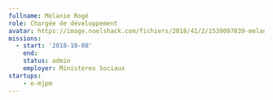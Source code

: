 ```yaml
---
fullname: Mélanie Rogé
role: Chargée de développement
avatar: https://image.noelshack.com/fichiers/2018/41/2/1539097039-melanie.jpeg
missions:
  - start: '2018-10-08'
    end:
    status: admin
    employer: Ministères Sociaux
startups:
    - e-mjpm
---
```

